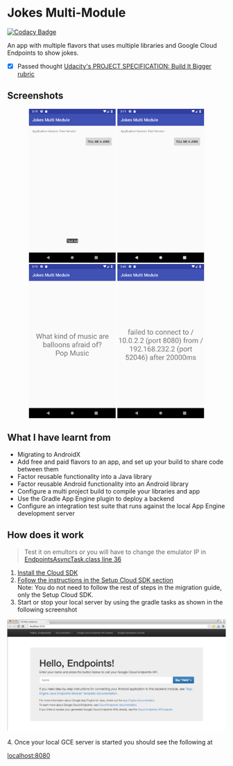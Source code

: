 # Jokes Multi-Module

[![Codacy Badge](https://api.codacy.com/project/badge/Grade/4fb182a9faf94701a223903c83b99385)](https://app.codacy.com/app/DasserBasyouni/JokesMultiModule?utm_source=github.com&utm_medium=referral&utm_content=DasserBasyouni/JokesMultiModule&utm_campaign=Badge_Grade_Dashboard)

An app with multiple flavors that uses multiple libraries and Google Cloud Endpoints to show jokes.
-  [x]  Passed thought [Udacity's PROJECT SPECIFICATION: Build It Bigger rubric](https://review.udacity.com/#!/rubrics/61/view)

## Screenshots
<p align="center"> <img src="/pictures/screenshot1.png" width="200"> <img src="/pictures/screenshot2.png" width="200"> <img src="/pictures/screenshot3.png" width="200"> <img src="/pictures/screenshot4.png" width="200"> </p>

## What I have learnt from
-   Migrating to AndroidX
-   Add free and paid flavors to an app, and set up your build to share code between them
-   Factor reusable functionality into a Java library
-   Factor reusable Android functionality into an Android library
-   Configure a multi project build to compile your libraries and app
-   Use the Gradle App Engine plugin to deploy a backend
-   Configure an integration test suite that runs against the local App Engine development server

## How does it work
> Test it on emultors or you will have to change the emulator IP in [EndpointsAsyncTask.class line 36](https://github.com/DasserBasyouni/JokesMultiModule/blob/master/app/src/main/java/com/example/dasser/jokesmultimodule/EndpointsAsyncTask.java#L34)

1.  [Install the Cloud SDK](https://cloud.google.com/sdk/docs/)  
2.  [Follow the instructions in the Setup Cloud SDK section](https://cloud.google.com/endpoints/docs/frameworks/java/migrating-android)  
Note: You do not need to follow the rest of steps in the migration guide, only the Setup Cloud SDK.  
3.  Start or stop your local server by using the gradle tasks as shown in the following screenshot
<p align="center"><img src="/pictures/devappserver-endpoints.png"></p>  
4.  Once your local GCE server is started you should see the following at

[localhost:8080](http://localhost:8080/)
